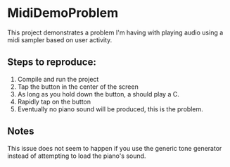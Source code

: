 # MidiDemoProblem

This project demonstrates a problem I'm having with playing audio using a midi sampler based on user activity.

## Steps to reproduce:

1. Compile and run the project 
2. Tap the button in the center of the screen
3. As long as you hold down the button, a should play a C.
4. Rapidly tap on the button
5. Eventually no piano sound will be produced, this is the problem.

## Notes

This issue does not seem to happen if you use the generic tone generator instead of attempting to load the piano's sound.
